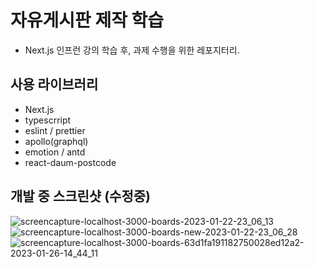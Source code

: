 # 자유게시판 제작 학습

- Next.js 인프런 강의 학습 후, 과제 수행을 위한 레포지터리.

## 사용 라이브러리

- Next.js
- typescrript
- eslint / prettier
- apollo(graphql)
- emotion / antd
- react-daum-postcode

## 개발 중 스크린샷 (수정중)

![screencapture-localhost-3000-boards-2023-01-22-23_06_13](https://user-images.githubusercontent.com/68801887/213920082-9e7d947b-02f2-4d7c-a14d-d40c0df38f71.png)
![screencapture-localhost-3000-boards-new-2023-01-22-23_06_28](https://user-images.githubusercontent.com/68801887/213920084-f1749ffe-2f69-4d1c-afa2-a4d92416504a.png)
![screencapture-localhost-3000-boards-63d1fa191182750028ed12a2-2023-01-26-14_44_11](https://user-images.githubusercontent.com/68801887/214766614-942f6304-2b25-4af2-9ddf-f7d465ecc30f.png)
